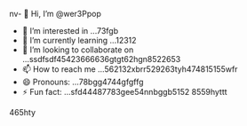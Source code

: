 nv- 👋 Hi, I’m @wer3Ppop
- 👀 I’m interested in ...73fgb
- 🌱 I’m currently learning ...12312
- 💞️ I’m looking to collaborate on ...ssdfsdf45423666636gtgt62hgn8522653
- 📫 How to reach me ...562132xbrr529263tyh474815155wfr
- 😄 Pronouns: ...78bgg4744gfgffg
- ⚡ Fun fact: ...sfd44487783gee54nnbggb5152
8559hyttt
<!---jl456asdgjllm.lm4559696914
wer3Ppop/wer3Ppop is a ✨ special ✨ repository 2because its `README.md` (this file) appears on your GitHub profile.
You can click the Preview link to take a look at your changes.1441cbv
--->465hty
